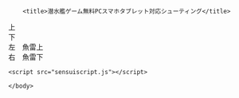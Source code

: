 <!DOCTYPE HTML PUBLIC "-//W3C//DTD HTML 4.01 Transitional//EN">
<html dir="ltr" lang="ja">
    <head>
        <meta http-equiv="Content-Type" content="text/html; charset=UTF-8">
<meta name="description" content="潜水艦ゲーム無料PCスマホタブレット対応のシューティング横画面です。">
        <meta name="keywords" content="潜水艦,ゲーム,無料,PC,シューティング">
        <meta http-equiv="Content-Style-Type" content="text/css">
        <meta http-equiv="Content-Script-Type" content="text/javascript">
    <meta name="viewport" content="width=device-width, initial-scale=1.0, user-scalable=no">
    <link rel="stylesheet" href="sensuistyle.css">

        <title>潜水艦ゲーム無料PCスマホタブレット対応シューティング</title>
  </head>
  <body>

  <div id="gameContainer">
  <div class="controlPanel" id="leftButtons">
    <div class="button" id="btnUp">上</div>
    <div class="button" id="btnDown">下</div>
  </div>
  <canvas id="gameCanvas" width="600" height="400"></canvas>
  <div class="controlPanel" id="rightButtons">
    <div class="button" id="btnLeft">左　魚雷上</div>
    <div class="button" id="btnRight">右　魚雷下</div>
  </div>
</div>

    <script src="sensuiscript.js"></script>

    </body>
</html>